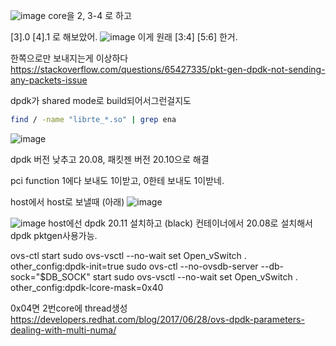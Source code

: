 ![image](https://user-images.githubusercontent.com/47310668/112301714-94615580-8cdd-11eb-87b9-a113468add56.png)
core을 2, 3-4
로 하고 

[3].0 [4].1 로 해보았어.
![image](https://user-images.githubusercontent.com/47310668/112302971-11d99580-8cdf-11eb-94c2-aaa2b85a9b0e.png)
이게 원래 [3:4] [5:6] 한거.


한쪽으로만 보내지는게 이상하다
https://stackoverflow.com/questions/65427335/pkt-gen-dpdk-not-sending-any-packets-issue

dpdk가 shared mode로 build되어서그런걸지도
```bash
find / -name "librte_*.so" | grep ena
```

![image](https://user-images.githubusercontent.com/47310668/112431601-1192d600-8d83-11eb-9791-963fe4ca3c3e.png)

dpdk 버전 낮추고 20.08, 패킷젠 버전 20.10으로 해결


pci function 1에다 보내도 1이받고, 0한테 보내도 1이받네.


host에서 host로 보낼때 (아래)
![image](https://user-images.githubusercontent.com/47310668/112434130-89163480-8d86-11eb-9c15-843c07cdc005.png)


![image](https://user-images.githubusercontent.com/47310668/112717402-ca961380-8f2f-11eb-8849-6582271105af.png)
host에선 dpdk 20.11 설치하고 (black) 컨테이너에서 20.08로 설치해서 dpdk pktgen사용가능.


ovs-ctl start
sudo ovs-vsctl --no-wait set Open_vSwitch . other_config:dpdk-init=true
sudo ovs-ctl --no-ovsdb-server --db-sock="$DB_SOCK" start
sudo ovs-vsctl --no-wait set Open_vSwitch . other_config:dpdk-lcore-mask=0x40

0x04면 2번core에 thread생성
<https://developers.redhat.com/blog/2017/06/28/ovs-dpdk-parameters-dealing-with-multi-numa/>
